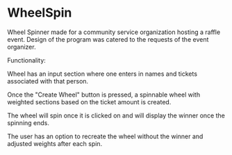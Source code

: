 # WheelSpin
Wheel Spinner made for a community service organization hosting a raffle event. Design of the program was catered to the requests of the event organizer.


Functionality:

  Wheel has an input section where one enters in names and tickets associated with that person.
  
  Once the "Create Wheel" button is pressed, a spinnable wheel with weighted sections based on the ticket amount is created.
  
  The wheel will spin once it is clicked on and will display the winner once the spinning ends.
  
  The user has an option to recreate the wheel without the winner and adjusted weights after each spin.
  
  
  
